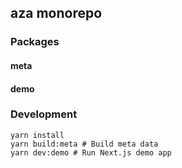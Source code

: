 ## aza monorepo

### Packages

#### meta

#### demo

### Development

```
yarn install
yarn build:meta # Build meta data
yarn dev:demo # Run Next.js demo app
```
